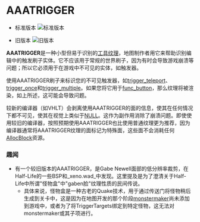 # AAATRIGGER

- 标准版本 ![标准版本](https://twhl.info/wiki/embed/AAATRIGGER)

- 旧版本 ![旧版本](https://twhl.info/wiki/embed/AAATRIGGER_gaben)

**AAATRIGGER**是一种小型但易于识别的[工具纹理](wiki/Tool_Textures/tool_textures)，地图制作者用它来帮助识别编辑中的触发刷子实体。它不应该用于常规的世界刷子，因为有时会导致游戏崩溃等问题；所以它必须用于在游戏中不可见的实体，如触发器。

使用AAATRIGGER刷子来标识您的不可见触发器，如[trigger_teleport](https://twhl.info/wiki/page/trigger_teleport)、[trigger_once](https://twhl.info/wiki/page/trigger_once)和[trigger_multiple](https://twhl.info/wiki/page/trigger_multiple)。如果您将它用于[func_button](https://twhl.info/wiki/page/func_button)，那么纹理将被渲染，如上所述，这可能会导致问题。

较新的编译器（如VHLT）会剥离使用AAATRIGGER的面的信息，使其在任何情况下都不可见，使其在视觉上类似于[NULL](https://twhl.info/wiki/page/NULL)。这作为副作用消除了崩溃问题。即使使用较旧的编译器，按照预期使用AAATRIGGER也比使用普通纹理更为推荐，因为编译器通常将AAATRIGGER纹理的面标记为特殊面，这些面不会消耗任何[AllocBlock](https://twhl.info/wiki/page/AllocBlock)资源。

### 趣闻

* 有一个较旧版本的AAATRIGGER，是Gabe Newell面部的低分辨率裁剪，在Half-Life的一些BSP和_xeno.wad_中发现。这里提及是为了澄清关于Half-Life中所谓"怪物盒"中"gaben脸"纹理性质的民间传说。
  * 具体来说，怪物盒是一种古老的Quake技术，用于通过传送门将怪物稍后生成到关卡中，这是因为在地图开发的那个阶段[monstermaker](https://twhl.info/wiki/page/monstermaker)尚未添加到游戏中，或者为了将TriggerTargets绑定到特定怪物，这无法对monstermaker或其子项进行。